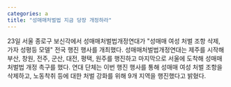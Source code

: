 ```yaml
---
categories: a
title: "성매매처벌법 지금 당장 개정하라"
---
```

23일 서울 종로구 보신각에서 성매매처벌법개정연대가 "성매매 여성 처벌 조항 삭제, 가자 성평등 모델" 전국 행진 행사를 개최했다. 성매매처벌법개정연대는 제주를 시작해 부산, 창원, 전주, 군산, 대전, 평택, 원주를 행진하고 마지막으로 서울에 도착해 성매매처벌법 개정 촉구를 했다. 연대 단체는 이번 행진 행사를 통해 성매매 여성 처벌 조항을 삭제하고, 노동착취 등에 대한 처벌 강화를 위해 9개 지역을 행진했다고 밝혔다.